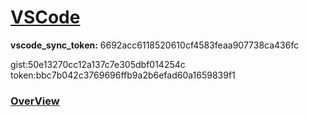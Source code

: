 # [VSCode](https://code.visualstudio.com/docs)
**vscode_sync_token:** 6692acc6118520610cf4583feaa907738ca436fc 

gist:50e13270cc12a137c7e305dbf014254c
token:bbc7b042c3769696ffb9a2b6efad60a1659839f1
### [OverView](https://code.visualstudio.com/docs)
